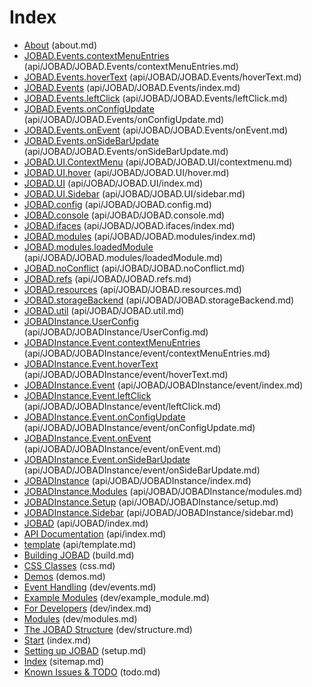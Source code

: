 # Index

* [About](about.md) (about.md)
* [JOBAD.Events.contextMenuEntries](api/JOBAD/JOBAD.Events/contextMenuEntries.md) (api/JOBAD/JOBAD.Events/contextMenuEntries.md)
* [JOBAD.Events.hoverText](api/JOBAD/JOBAD.Events/hoverText.md) (api/JOBAD/JOBAD.Events/hoverText.md)
* [JOBAD.Events](api/JOBAD/JOBAD.Events/index.md) (api/JOBAD/JOBAD.Events/index.md)
* [JOBAD.Events.leftClick](api/JOBAD/JOBAD.Events/leftClick.md) (api/JOBAD/JOBAD.Events/leftClick.md)
* [JOBAD.Events.onConfigUpdate](api/JOBAD/JOBAD.Events/onConfigUpdate.md) (api/JOBAD/JOBAD.Events/onConfigUpdate.md)
* [JOBAD.Events.onEvent](api/JOBAD/JOBAD.Events/onEvent.md) (api/JOBAD/JOBAD.Events/onEvent.md)
* [JOBAD.Events.onSideBarUpdate](api/JOBAD/JOBAD.Events/onSideBarUpdate.md) (api/JOBAD/JOBAD.Events/onSideBarUpdate.md)
* [JOBAD.UI.ContextMenu](api/JOBAD/JOBAD.UI/contextmenu.md) (api/JOBAD/JOBAD.UI/contextmenu.md)
* [JOBAD.UI.hover](api/JOBAD/JOBAD.UI/hover.md) (api/JOBAD/JOBAD.UI/hover.md)
* [JOBAD.UI](api/JOBAD/JOBAD.UI/index.md) (api/JOBAD/JOBAD.UI/index.md)
* [JOBAD.UI.Sidebar](api/JOBAD/JOBAD.UI/sidebar.md) (api/JOBAD/JOBAD.UI/sidebar.md)
* [JOBAD.config](api/JOBAD/JOBAD.config.md) (api/JOBAD/JOBAD.config.md)
* [JOBAD.console](api/JOBAD/JOBAD.console.md) (api/JOBAD/JOBAD.console.md)
* [JOBAD.ifaces](api/JOBAD/JOBAD.ifaces/index.md) (api/JOBAD/JOBAD.ifaces/index.md)
* [JOBAD.modules](api/JOBAD/JOBAD.modules/index.md) (api/JOBAD/JOBAD.modules/index.md)
* [JOBAD.modules.loadedModule](api/JOBAD/JOBAD.modules/loadedModule.md) (api/JOBAD/JOBAD.modules/loadedModule.md)
* [JOBAD.noConflict](api/JOBAD/JOBAD.noConflict.md) (api/JOBAD/JOBAD.noConflict.md)
* [JOBAD.refs](api/JOBAD/JOBAD.refs.md) (api/JOBAD/JOBAD.refs.md)
* [JOBAD.resources](api/JOBAD/JOBAD.resources.md) (api/JOBAD/JOBAD.resources.md)
* [JOBAD.storageBackend](api/JOBAD/JOBAD.storageBackend.md) (api/JOBAD/JOBAD.storageBackend.md)
* [JOBAD.util](api/JOBAD/JOBAD.util.md) (api/JOBAD/JOBAD.util.md)
* [JOBADInstance.UserConfig](api/JOBAD/JOBADInstance/UserConfig.md) (api/JOBAD/JOBADInstance/UserConfig.md)
* [JOBADInstance.Event.contextMenuEntries](api/JOBAD/JOBADInstance/event/contextMenuEntries.md) (api/JOBAD/JOBADInstance/event/contextMenuEntries.md)
* [JOBADInstance.Event.hoverText](api/JOBAD/JOBADInstance/event/hoverText.md) (api/JOBAD/JOBADInstance/event/hoverText.md)
* [JOBADInstance.Event](api/JOBAD/JOBADInstance/event/index.md) (api/JOBAD/JOBADInstance/event/index.md)
* [JOBADInstance.Event.leftClick](api/JOBAD/JOBADInstance/event/leftClick.md) (api/JOBAD/JOBADInstance/event/leftClick.md)
* [JOBADInstance.Event.onConfigUpdate](api/JOBAD/JOBADInstance/event/onConfigUpdate.md) (api/JOBAD/JOBADInstance/event/onConfigUpdate.md)
* [JOBADInstance.Event.onEvent](api/JOBAD/JOBADInstance/event/onEvent.md) (api/JOBAD/JOBADInstance/event/onEvent.md)
* [JOBADInstance.Event.onSideBarUpdate](api/JOBAD/JOBADInstance/event/onSideBarUpdate.md) (api/JOBAD/JOBADInstance/event/onSideBarUpdate.md)
* [JOBADInstance](api/JOBAD/JOBADInstance/index.md) (api/JOBAD/JOBADInstance/index.md)
* [JOBADInstance.Modules](api/JOBAD/JOBADInstance/modules.md) (api/JOBAD/JOBADInstance/modules.md)
* [JOBADInstance.Setup](api/JOBAD/JOBADInstance/setup.md) (api/JOBAD/JOBADInstance/setup.md)
* [JOBADInstance.Sidebar](api/JOBAD/JOBADInstance/sidebar.md) (api/JOBAD/JOBADInstance/sidebar.md)
* [JOBAD](api/JOBAD/index.md) (api/JOBAD/index.md)
* [API Documentation](api/index.md) (api/index.md)
* [template](api/template.md) (api/template.md)
* [Building JOBAD](build.md) (build.md)
* [CSS Classes](css.md) (css.md)
* [Demos](demos.md) (demos.md)
* [Event Handling](dev/events.md) (dev/events.md)
* [Example Modules](dev/example_module.md) (dev/example_module.md)
* [For Developers](dev/index.md) (dev/index.md)
* [Modules](dev/modules.md) (dev/modules.md)
* [The JOBAD Structure](dev/structure.md) (dev/structure.md)
* [Start](index.md) (index.md)
* [Setting up JOBAD](setup.md) (setup.md)
* [Index](sitemap.md) (sitemap.md)
* [Known Issues & TODO](todo.md) (todo.md)
